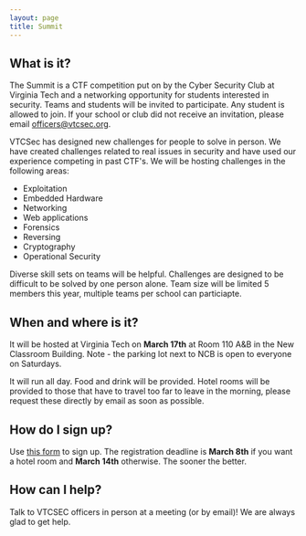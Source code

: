 ```yaml
---
layout: page
title: Summit
---
```


## What is it?

The Summit is a CTF competition put on by the Cyber Security Club at Virginia Tech and a networking opportunity for students interested in security.
Teams and students will be invited to participate.  Any student is allowed to join.  If your school or club
did not receive an invitation, please email <a href="mailto:officers@vtcsec.org">officers@vtcsec.org</a>.

VTCSec has designed new challenges for people to solve in person.  We have created challenges related
to real issues in security and have used our experience competing in past CTF's.  We will be hosting challenges
in the following areas:

* Exploitation
* Embedded Hardware
* Networking
* Web applications
* Forensics
* Reversing
* Cryptography
* Operational Security

Diverse skill sets on teams will be helpful.  Challenges are designed to be difficult to be solved by one person alone.
Team size will be limited 5 members this year, multiple teams per school can particiapte.  

## When and where is it?

It will be hosted at Virginia Tech on **March 17th** at Room 110 A&B in the New Classroom Building. Note - the parking lot next to NCB is open to everyone on Saturdays.   

It will run all day.  Food and drink will be provided. Hotel rooms will be provided to those that have to travel too far to leave in the morning, please request these directly by email as soon as possible.

## How do I sign up?

Use [this form](https://goo.gl/forms/9FsVnZ1vHXzPcs4j2) to sign up.  The registration deadline is **March 8th** if you want a hotel room and **March 14th** otherwise. The sooner the better. 

## How can I help? 
Talk to VTCSEC officers in person at a meeting (or by email)! We are always glad to get help.  
